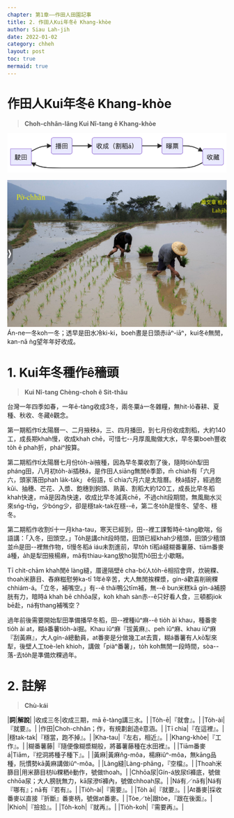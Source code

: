 ```yaml
---
chapter: 第1章——作田人田園記事
title: 2. 作田人Kui年冬ê Khang-khòe
author: Siau Lah-jih
date: 2022-01-02
category: chheh
layout: post
toc: true
mermaid: true
---
```


# 作田人Kui年冬ê Khang-khòe
> **Choh-chhân-lâng Kui Nî-tang ê Khang-khòe**

![](../too5/02/Choh-chhân-lâng%20Kui%20Nî-tang%20ê%20Khang-khòe.png)

![](../too5/02/2-1-1.播田.jpg)
Án-ne一冬koh一冬；透早是田水冷ki-ki，boeh晝是日頭赤iāⁿ-iāⁿ，kui冬ê無閒，kan-nā ǹg望年年好收成。

# 1. Kui年冬種作ê穡頭
> **Kui Nî-tang Chèng-choh ê Sit-thâu**

台灣一年四季如春，一年ē-tàng收成3冬，兩冬粟á一冬雜糧，無hit-lō春耕、夏種、秋收、冬藏ê觀念。

第一期稻作tī太陽曆一、二月掖秧á，三、四月播田，到七月份收成割稻，大約140工，成長期khah慢，收成khah chē，可惜七--月厚風颱做大水，早冬粟boeh豐收to̍h ē phah折，pháiⁿ按算。

第二期稻作tī太陽曆七月份to̍h-ài掖種，因為早冬粟收割了後，隨時tio̍h犁田pháng田，八月初to̍h-ài插秧á，是作田人siāng無閒ê季節，m̄ chiah有「六月六，頭家落田phah la̍k-ta̍k」 ê俗語，tī chia六月六是太陰曆。秧á插好，經過飽kūi、抽穗、芒花、入漿、飽穗到鉤頭、熟黃、割稻大約120工，成長比早冬稻khah快速，mā是因為快速，收成比早冬減真chē，不過chit段期間，無風颱水災來sńg-tn̄g，少bóng少，卻是穩tak-tak在穩--ê，第二冬to̍h是慢冬、望冬、穩冬。

第二期稻作收割tī十一月kha-tau，寒天已經到，田--裡工課暫時ē-tàng歇喘，俗語講：「入冬，田頭空。」To̍h是講chit段時間，田頭已經khah少穡頭，田頭少穡頭並m̄是田--裡無作物，tī慢冬稻á iáu未割進前，早to̍h tī稻á縫糊番薯藤、tiām番麥á種，a̍h是犁田掖楊麻，mā有thiau-kang放ho͘拋荒hō͘田土小歇睏。

Tī chit-chām khah閒ê làng縫，厝邊隔壁ê cha-bó͘人to̍h-ē相招會齊，炊碗粿、thoah米篩目、舂麻糍慰勞ka-tī 1年ê辛苦，大人無閒挨粿漿，gín-á歡喜削碗粿chhiám-á。「立冬，補嘴空。」有--ê thâi鴨公tīm補，無--ê bun米糕kā gín-á補膀胱有力，暗時á khah bē chhōa尿，koh khah sàn赤--ê只好看人食，三頓都jiok bē赴，ná有thang補嘴空？

過年前後需要開始犁田準備播早冬稻，田--裡種iûⁿ麻--ê tio̍h ài khau，種番麥tio̍h ài at，糊á番薯tio̍h-ài掘。Khau iûⁿ麻『拔黃麻』、peh iûⁿ麻、khau iûⁿ麻『刮黃麻』，大人gín-á總動員，at番麥是分做幾工at去賣，糊á番薯有人kō͘犁來犁，後壁人工toè-leh khioh，講做「piàⁿ番薯」，to̍h koh無閒一段時間，sòa--落-去to̍h是準備炊粿過年。


# 2. 註解
> **Chù-kái**

|**詞**|**解說**|
|收成三冬|收成三期，mā ē-tàng講三水。|
|To̍h-ē|『就會』。|
|To̍h-ài|『就要』。|
|作田|Choh-chhân；作，有規劃創造ê意涵。|
|Tī chia|『在這裡』。|
|穩tak-tak|『穩當，跑不掉』。|
|Kha-tau|『左右，相近』。|
|Khang-khòe|『工作』。|
|糊番薯藤|『隨便像糊漿糊般，將蕃薯藤種在水田裡』。|
|Tiām番麥á|Tiām，『挖洞將種子種下』。|
|黃麻|黃麻n̂g-môa，楊麻iûⁿ-môa，無kāng品種，阮慣勢kā黃麻講做iûⁿ-môa。|
|Làng縫|Làng-phāng，『空檔』。|
|Thoah米篩目|用米篩目枋lù粿粞ê動作，號做thoah。|
|Chhōa尿|Gín-á放尿tī褲底，號做chhōa尿；大人膀胱無力，kā尿滲tī褲內，號做chhoah尿。|
|Ná有／nā有|Ná有『哪有』；nā有『若有』。|
|Tio̍h-ài|『需要』。|
|To̍h ài|『就要』。|
|At番麥|採收番麥以直接『折斷』番麥柄，號做at番麥。|
|Tòe／tè|跟tòe，『跟在後面』。|
|Khioh|『撿拾』。|
|To̍h-koh|『就再』。|
|Tio̍h-koh|『需要再』。|